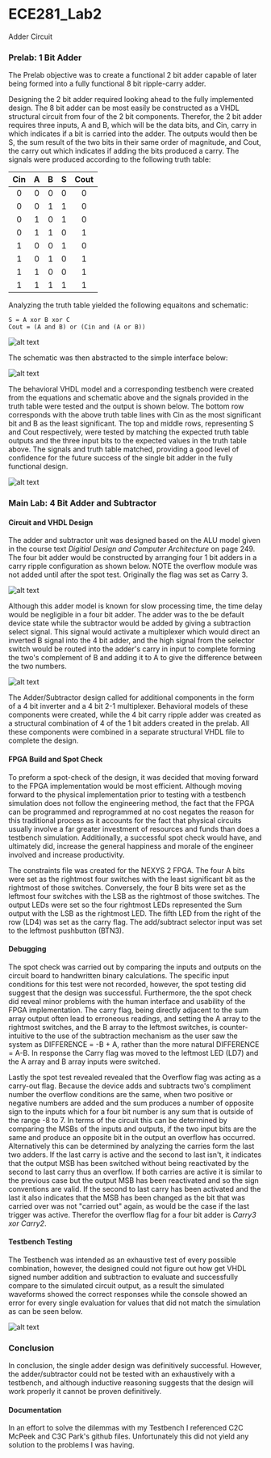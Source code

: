 ECE281_Lab2
===========

Adder Circuit

### Prelab: 1 Bit Adder

The Prelab objective was to create a functional 2 bit adder capable of later being formed into a fully functional
8 bit ripple-carry adder.

Designing the 2 bit adder required looking ahead to the fully implemented design. The 8 bit adder can be most easily be
constructed as a VHDL structural circuit from four of the 2 bit components. Therefor, the 2 bit adder requires three
inputs, A and B, which will be the data bits, and Cin, carry in which indicates if a bit is carried into the adder. The
outputs would then be S, the sum result of the two bits in their same order of magnitude, and Cout, the carry out which
indicates if adding the bits produced a carry. The signals were produced according to the following truth table:

|Cin|A|B|S|Cout|
|:-:|:-:|:-:|:-:|:-:|
|0|0|0|0|0|
|0|0|1|1|0|
|0|1|0|1|0|
|0|1|1|0|1|
|1|0|0|1|0|
|1|0|1|0|1|
|1|1|0|0|1|
|1|1|1|1|1|

Analyzing the truth table yielded the following equaitons and schematic:

    S = A xor B xor C
    Cout = (A and B) or (Cin and (A or B))


![alt text](https://raw2.github.com/IanGoodbody/ECE281_Lab2/master/Full_Adder_Schematic.JPG "Adder Schematic")

The schematic was then abstracted to the simple interface below:

![alt text](https://raw2.github.com/IanGoodbody/ECE281_Lab2/master/Full_Adder_Interface.JPG "Adder Interface")

The behavioral VHDL model and a corresponding testbench were created from the equations and schematic above and the signals
provided in the truth table were tested and the output is shown below. The bottom row corresponds with the above truth
table lines with Cin as the most significant bit and B as the least significant. The top and middle rows, representing
S and Cout respectively, were tested by matching the expected truth table outputs and the three input bits to the 
expected values in the truth table above. The signals and truth table matched, providing a good level of confidence for
the future success of the single bit adder in the fully functional design.

![alt text](https://raw2.github.com/IanGoodbody/ECE281_Lab2/master/Full_Adder_Signal.JPG "Adder TestBench Signal")

### Main Lab: 4 Bit Adder and Subtractor

#### Circuit and VHDL Design

The adder and subtractor unit was designed based on the ALU model given in the course text _Digitial Design and Computer
Architecture_ on page 249. The four bit adder would be constructed by arranging four 1 bit adders in a carry ripple 
configuration as shown below. NOTE the overflow module was not added until after the spot test. Originally the flag was
set as Carry 3.

![alt text](https://raw2.github.com/IanGoodbody/ECE281_Lab2/master/Full_Adder_4Bit.JPG "4 bit adder module")

Although this adder model is known for slow processing time, the time delay would be negligible in a four
bit adder. The adder was to the be default device state while the subtractor would be added by giving a subtraction 
select signal. This signal would activate a multiplexer which would direct an inverted B signal into the 4 bit adder, 
and the high signal from the selector switch would be routed into the adder's carry in input to complete forming the 
two's complement of B and adding it to A to give the difference between the two numbers. 

![alt text](https://raw2.github.com/IanGoodbody/ECE281_Lab2/master/Adder_Module_Schematic.JPG "Adder/Subtractor Schematic")

The Adder/Subtractor design called for additional components in the form of a 4 bit inverter and a 4 bit 2-1 multiplexer.
Behavioral models of these components were created, while the 4 bit carry ripple adder was created as a structural
combination of 4 of the 1 bit adders created in the prelab. All these components were combined in a separate structural
VHDL file to complete the design.

#### FPGA Build and Spot Check

To preform a spot-check of the design, it was decided that moving forward to the FPGA implementation would be most
efficient. Although moving forward to the physical implementation prior to testing with a testbench simulation does not
follow the engineering method, the fact that the FPGA can be programmed and reprogrammed at no cost negates the reason for
this traditional process as it accounts for the fact that physical circuits usually involve a far greater investment of 
resources and funds than does a testbench simulation. Additionally, a successful spot check would have, and ultimately did,
increase the general happiness and morale of the engineer involved and increase productivity.

The constraints file was created for the NEXYS 2 FPGA. The four A bits were set as the rightmost four switches with the
least significant bit as the rightmost of those switches. Conversely, the four B bits were set as the leftmost four switches
with the LSB as the rightmost of those switches. The output LEDs were set so the four rightmost LEDs represented the Sum
output with the LSB as the rightmost LED. The fifth LED from the right of the row (LD4) was set as the carry flag. The
add/subtract selector input was set to the leftmost pushbutton (BTN3).

#### Debugging

The spot check was carried out by comparing the inputs and outputs on the circuit board to handwritten binary calculations.
The specific input conditions for this test were not recorded, however, the spot testing did suggest that the design was 
successful. Furthermore, the the spot check did reveal minor problems with the human interface and usability of the FPGA
implementation. The carry flag, being directly adjacent to the sum array output often lead to erroneous readings, and 
setting the A array to the rightmost switches, and the B array to the leftmost switches, is counter-intuitive to the use of
the subtraction mechanism as the user saw the system as DIFFERENCE = -B + A, rather than the more natural DIFFERENCE = A-B.
In response the Carry flag was moved to the leftmost LED (LD7) and the A array and B array inputs were switched.

Lastly the spot test revealed revealed that the Overflow flag was acting as a carry-out flag. Because the device adds and
subtracts two's compliment number the overflow conditions are the same, when two positive or negative numbers are added and
the sum produces a number of opposite sign to the inputs which for a four bit number is any sum that is outside of the range
-8 to 7. In terms of the circuit this can be determined by comparing the MSBs of the inputs and outputs, if the two input
bits are the same and produce an opposite bit in the output an overflow has occurred. Alternatively this can be determined by
analyzing the carries form the last two adders. If the last carry is active and the second to last isn't, it indicates that
the output MSB has been switched without being reactivated by the second to last carry thus an overflow. If both carries are
active it is similar to the previous case but the output MSB has been reactivated and so the sign conventions are valid.
If the second to last carry has been activated and the last it also indicates that the MSB has been changed as the bit that
was carried over was not "carried out" again, as would be the case if the last trigger was active. Therefor the overflow 
flag for a four bit adder is *Carry3 xor Carry2*. 

#### Testbench Testing

The Testbench was intended as an exhaustive test of every possible combination, however, the designed could not figure out
how get VHDL signed number addition and subtraction to evaluate and successfully compare to the simulated circuit output,
as a result the simulated waveforms showed the correct responses while the console showed an error for every single
evaluation for values that did not match the simulation as can be seen below.

![alt text](https://raw2.github.com/IanGoodbody/ECE281_Lab2/master/Full_Adder_Signal.JPG "After trying different version of the code with no apparent change the designer got frustrated and gave up before he punched a hole through his monitor.")

### Conclusion

In conclusion, the single adder design was definitively successful. However, the adder/subtractor could not be tested with an
exhaustively with a testbench, and although inductive reasoning suggests that the design will work properly it cannot be proven
definitively.

#### Documentation

In an effort to solve the dilemmas with my Testbench I referenced C2C McPeek and C3C Park's github files. Unfortunately this did not
yield any solution to the problems I was having.
